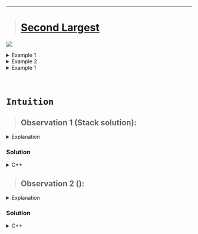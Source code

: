 
---
> # [**Second Largest**](https://www.geeksforgeeks.org/problems/second-largest3735/1?)

![](../Media/20241231083017.png)



<details>
<summary>Example 1</summary>

```cpp
Input: s = "leEeetcode"
Output: "leetcode"
Explanation: In the first step, either you choose i = 1 or i = 2, both will result "leEeetcode" to be reduced to "leetcode".
```
</details>

<details>
<summary>Example 2</summary>

```cpp
Input: s = "abBAcC"
Output: ""
Explanation: We have many possible scenarios, and all lead to the same answer. For example:
"abBAcC" --> "aAcC" --> "cC" --> ""
"abBAcC" --> "abBA" --> "aA" --> ""
```
</details>

<details>
<summary>Example 1</summary>

```cpp
Input: s = "s"
Output: "s"
```
</details>

&nbsp;

# **`Intuition`**

> ## Observation 1 (Stack solution):

<details>
<summary>Explanation</summary>

1.

</details>


### Solution

<details>
<summary>C++</summary>

```cpp
// Time Complexity:
// Space Complexity: 
class Solution {
public:
    string makeGood(string s) {
        stack<char> st;

        for (char ch : s) {
            if (!st.empty()) {
                char prev = st.top();
                int difference = abs(prev - ch);
                if (difference == 32) {
                    st.pop();
                } else {
                    st.push(ch);
                }
            } else {
                st.push(ch);
            }
        }

        string result = "";
        while (!st.empty()) {
            result = st.top() + result;
            st.pop();
        }

        return result;
    }
};
```
</details>


> ## Observation 2 ():

<details>
<summary>Explanation</summary>

</details>


### Solution

<details>
<summary>C++</summary>

```cpp
```
</details>


